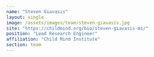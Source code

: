 ```yaml
---
name: "Steven Giavasis"
layout: single
image: /assets/images/team/steven-giavasis.jpg
site: "https://childmind.org/bio/steven-giavasis-ms/"
position: "Lead Research Engineer"
affiliation: "Child Mind Institute"
section: team
---
```

